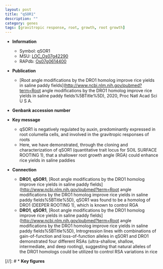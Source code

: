 ```yaml
---
layout: post
title: "qSOR1"
description: ""
category: genes
tags: [gravitropic response, root, growth, root growth]
---
```


* **Information**  
    + Symbol: qSOR1  
    + MSU: [LOC_Os07g42290](http://rice.plantbiology.msu.edu/cgi-bin/ORF_infopage.cgi?orf=LOC_Os07g42290)  
    + RAPdb: [Os07g0614400](http://rapdb.dna.affrc.go.jp/viewer/gbrowse_details/irgsp1?name=Os07g0614400)  

* **Publication**  
    + [Root angle modifications by the DRO1 homolog improve rice yields in saline paddy fields](http://www.ncbi.nlm.nih.gov/pubmed?term=Root angle modifications by the DRO1 homolog improve rice yields in saline paddy fields%5BTitle%5D), 2020, Proc Natl Acad Sci U S A.

* **Genbank accession number**  

* **Key message**  
    + qSOR1 is negatively regulated by auxin, predominantly expressed in root columella cells, and involved in the gravitropic responses of roots
    + Here, we have demonstrated, through the cloning and characterization of qSOR1 (quantitative trait locus for SOIL SURFACE ROOTING 1), that a shallower root growth angle (RGA) could enhance rice yields in saline paddies

* **Connection**  
    + __DRO1__, __qSOR1__, [Root angle modifications by the DRO1 homolog improve rice yields in saline paddy fields](http://www.ncbi.nlm.nih.gov/pubmed?term=Root angle modifications by the DRO1 homolog improve rice yields in saline paddy fields%5BTitle%5D),  qSOR1 was found to be a homolog of DRO1 (DEEPER ROOTING 1), which is known to control RGA
    + __DRO1__, __qSOR1__, [Root angle modifications by the DRO1 homolog improve rice yields in saline paddy fields](http://www.ncbi.nlm.nih.gov/pubmed?term=Root angle modifications by the DRO1 homolog improve rice yields in saline paddy fields%5BTitle%5D),  Introgression lines with combinations of gain-of-function and loss-of-function alleles in qSOR1 and DRO1 demonstrated four different RSAs (ultra-shallow, shallow, intermediate, and deep rooting), suggesting that natural alleles of the DRO1 homologs could be utilized to control RSA variations in rice

[//]: # * **Key figures**  


